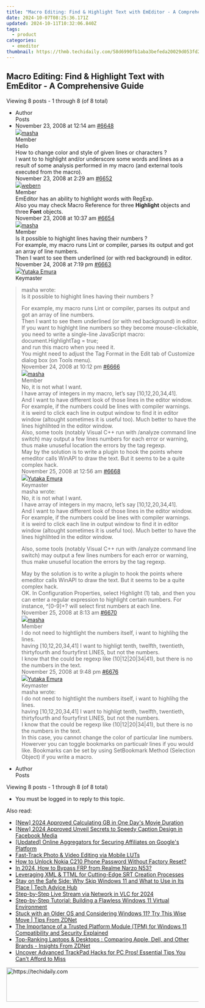 ```yaml
---
title: "Macro Editing: Find & Highlight Text with EmEditor - A Comprehensive Guide"
date: 2024-10-07T08:25:36.171Z
updated: 2024-10-11T10:32:06.840Z
tags:
  - product
categories:
  - emeditor
thumbnail: https://thmb.techidaily.com/58d6990fb1aba3befeda20029d053fd2dc8e67729321f3227eadd737a516d064.jpg
---
```


## Macro Editing: Find & Highlight Text with EmEditor - A Comprehensive Guide

Viewing 8 posts - 1 through 8 (of 8 total)

* Author  
Posts
* November 23, 2008 at 12:14 am [#6648](https://tools.techidaily.com/emeditor/products/)  
[![](https://secure.gravatar.com/avatar/2bfa57107170d3c133129829a740038d?s=80&d=identicon&r=g)masha](https://www.emeditor.com/forums/users/masha/ "View masha's profile")  
Member  
Hello  
 How to change color and style of given lines or characters ?  
 I want to to highlight and/or underscore some words and lines as a result of some analysis performed in my macro (and external tools executed from the macro).  
November 23, 2008 at 2:29 am [#6652](https://tools.techidaily.com/emeditor/products/)  
[![](https://secure.gravatar.com/avatar/a5eb599d531317d793c9094332d63e0d?s=80&d=identicon&r=g)webern](https://www.emeditor.com/forums/users/webern/ "View webern's profile")  
Member  
EmEditor has an ability to highlight words with RegExp.  
 Also you may check Macro Reference for three **Highlight** objects and three **Font** objects.  
November 23, 2008 at 10:37 am [#6654](https://tools.techidaily.com/emeditor/products/)  
[![](https://secure.gravatar.com/avatar/2bfa57107170d3c133129829a740038d?s=80&d=identicon&r=g)masha](https://www.emeditor.com/forums/users/masha/ "View masha's profile")  
Member  
Is it possible to highight lines having their numbers ?  
 For example, my macro runs Lint or compiler, parses its output and got an array of line numbers.  
 Then I want to see them underlined (or with red background) in editor.  
November 24, 2008 at 7:19 pm [#6663](https://tools.techidaily.com/emeditor/products/)  
[![](https://secure.gravatar.com/avatar/a0a6377144ed3636f985d87303f65ed2?s=80&d=identicon&r=g)Yutaka Emura](https://www.emeditor.com/forums/users/yemura/ "View Yutaka Emura's profile")  
Keymaster  
> masha wrote:  
> Is it possible to highight lines having their numbers ?  
>  
> For example, my macro runs Lint or compiler, parses its output and got an array of line numbers.  
> Then I want to see them underlined (or with red background) in editor.  
 If you want to highlght line numbers so they become mouse-clickable, you need to write a single-line JavaScript macro:  
 document.HighlightTag = true;  
 and run this macro when you need it.  
 You might need to adjust the Tag Format in the Edit tab of Customize dialog box (on Tools menu).  
November 24, 2008 at 10:12 pm [#6666](https://tools.techidaily.com/emeditor/products/)  
[![](https://secure.gravatar.com/avatar/2bfa57107170d3c133129829a740038d?s=80&d=identicon&r=g)masha](https://www.emeditor.com/forums/users/masha/ "View masha's profile")  
Member  
No, it is not what I want.  
 I have array of integers in my macro, let’s say \[10,12,20,34,41\].  
 And I want to have different look of those lines in the editor window.  
 For example, if the numbers could be lines with compiler warnings.  
 it is weird to click each line in output window to find it in editor window (altought sometimes it is useful too). Much better to have the lines highlihted in the editor window.  
 Also, some tools (notably Visual C++ run with /analyze command line switch) may output a few lines numbers for each error or warning, thus make unuseful location the errors by the tag regexp.  
 May by the solution is to write a plugin to hook the points where emeditor calls WinAPI to draw the text. But it seems to be a quite complex hack.  
November 25, 2008 at 12:56 am [#6668](https://tools.techidaily.com/emeditor/products/)  
[![](https://secure.gravatar.com/avatar/a0a6377144ed3636f985d87303f65ed2?s=80&d=identicon&r=g)Yutaka Emura](https://www.emeditor.com/forums/users/yemura/ "View Yutaka Emura's profile")  
Keymaster  
> masha wrote:  
> No, it is not what I want.  
> I have array of integers in my macro, let’s say \[10,12,20,34,41\].  
> And I want to have different look of those lines in the editor window.  
> For example, if the numbers could be lines with compiler warnings.  
> it is weird to click each line in output window to find it in editor window (altought sometimes it is useful too). Much better to have the lines highlihted in the editor window.  
>  
> Also, some tools (notably Visual C++ run with /analyze command line switch) may output a few lines numbers for each error or warning, thus make unuseful location the errors by the tag regexp.  
>  
> May by the solution is to write a plugin to hook the points where emeditor calls WinAPI to draw the text. But it seems to be a quite complex hack.  
 OK. In Configuration Properties, select Highlight (1) tab, and then you can enter a regular expression to highlight certain numbers. For instance, ^\[0-9\]+? will select first numbers at each line.  
November 25, 2008 at 8:13 am [#6670](https://tools.techidaily.com/emeditor/products/)  
[![](https://secure.gravatar.com/avatar/2bfa57107170d3c133129829a740038d?s=80&d=identicon&r=g)masha](https://www.emeditor.com/forums/users/masha/ "View masha's profile")  
Member  
I do not need to hightlight the numbers itself, i want to highlihg the lines.  
 having \[10,12,20,34,41\] I want to highligt tenth, twelfth, twentieth, thirtyfourth and fourtyfirst LINES, but not the numbers.  
 I know that the could be regexp like (10|12|20|34|41), but there is no the numbers in the text.  
November 25, 2008 at 9:48 pm [#6676](https://tools.techidaily.com/emeditor/products/)  
[![](https://secure.gravatar.com/avatar/a0a6377144ed3636f985d87303f65ed2?s=80&d=identicon&r=g)Yutaka Emura](https://www.emeditor.com/forums/users/yemura/ "View Yutaka Emura's profile")  
Keymaster  
> masha wrote:  
> I do not need to hightlight the numbers itself, i want to highlihg the lines.  
> having \[10,12,20,34,41\] I want to highligt tenth, twelfth, twentieth, thirtyfourth and fourtyfirst LINES, but not the numbers.  
> I know that the could be regexp like (10|12|20|34|41), but there is no the numbers in the text.  
 In this case, you cannot change the color of particular line numbers. Howerver you can toggle bookmarks on particualr lines if you would like. Bookmarks can be set by using SetBookmark Method (Selection Object) if you write a macro.
* Author  
Posts

Viewing 8 posts - 1 through 8 (of 8 total)

* You must be logged in to reply to this topic.

<ins class="adsbygoogle"
     style="display:block"
     data-ad-format="autorelaxed"
     data-ad-client="ca-pub-7571918770474297"
     data-ad-slot="1223367746"></ins>

<ins class="adsbygoogle"
     style="display:block"
     data-ad-client="ca-pub-7571918770474297"
     data-ad-slot="8358498916"
     data-ad-format="auto"
     data-full-width-responsive="true"></ins>

<span class="atpl-alsoreadstyle">Also read:</span>
<div><ul>
<li><a href="https://article-knowledge.techidaily.com/new-2024-approved-calculating-gb-in-one-days-movie-duration/"><u>[New] 2024 Approved Calculating GB in One Day's Movie Duration</u></a></li>
<li><a href="https://facebook-video-recording.techidaily.com/new-2024-approved-unveil-secrets-to-speedy-caption-design-in-facebook-media/"><u>[New] 2024 Approved Unveil Secrets to Speedy Caption Design in Facebook Media</u></a></li>
<li><a href="https://youtube-data.techidaily.com/ed-online-aggregators-for-securing-affiliates-on-googles-platform/"><u>[Updated] Online Aggregators for Securing Affiliates on Google's Platform</u></a></li>
<li><a href="https://extra-resources.techidaily.com/fast-track-photo-and-video-editing-via-mobile-luts/"><u>Fast-Track Photo & Video Editing via Mobile LUTs</u></a></li>
<li><a href="https://easy-unlock-android.techidaily.com/how-to-unlock-nokia-c210-phone-password-without-factory-reset-by-drfone-android/"><u>How to Unlock Nokia C210 Phone Password Without Factory Reset?</u></a></li>
<li><a href="https://bypass-frp.techidaily.com/in-2024-how-to-bypass-frp-from-realme-narzo-n53-by-drfone-android/"><u>In 2024, How to Bypass FRP from Realme Narzo N53?</u></a></li>
<li><a href="https://extra-lessons.techidaily.com/leveraging-xml-and-ttml-for-cutting-edge-srt-creation-processes/"><u>Leveraging XML & TTML for Cutting-Edge SRT Creation Processes</u></a></li>
<li><a href="https://win-unique.techidaily.com/stay-on-the-safe-side-why-skip-windows-11-and-what-to-use-in-its-place-tech-advice-hub/"><u>Stay on the Safe Side: Why Skip Windows 11 and What to Use in Its Place | Tech Advice Hub</u></a></li>
<li><a href="https://fox-info.techidaily.com/step-by-step-live-stream-via-network-in-vlc-for-2024/"><u>Step-by-Step Live Stream via Network in VLC for 2024</u></a></li>
<li><a href="https://win-unique.techidaily.com/step-by-step-tutorial-building-a-flawless-windows-11-virtual-environment/"><u>Step-by-Step Tutorial: Building a Flawless Windows 11 Virtual Environment</u></a></li>
<li><a href="https://win-unique.techidaily.com/stuck-with-an-older-os-and-considering-windows-11-try-this-wise-move-tips-from-zdnet/"><u>Stuck with an Older OS and Considering Windows 11? Try This Wise Move | Tips From ZDNet</u></a></li>
<li><a href="https://win-unique.techidaily.com/the-importance-of-a-trusted-platform-module-tpm-for-windows-11-compatibility-and-security-explained/"><u>The Importance of a Trusted Platform Module (TPM) for Windows 11 Compatibility and Security Explained</u></a></li>
<li><a href="https://win-unique.techidaily.com/top-ranking-laptops-and-desktops-comparing-apple-dell-and-other-brands-insights-from-zdnet/"><u>Top-Ranking Laptops & Desktops : Comparing Apple, Dell, and Other Brands - Insights From ZDNet</u></a></li>
<li><a href="https://win-unique.techidaily.com/uncover-advanced-trackpad-hacks-for-pc-pros-essential-tips-you-cant-afford-to-miss/"><u>Uncover Advanced TrackPad Hacks for PC Pros! Essential Tips You Can't Afford to Miss</u></a></li>
</ul></div>

<!-- affiliate ads begin -->
<a href="https://appsumo.8odi.net/c/5597632/2130871/7443" target="_top" id="2130871">
  <img src="//a.impactradius-go.com/display-ad/7443-2130871" border="0" alt="https://techidaily.com" width="728" height="90"/>
</a>
<img height="0" width="0" src="https://appsumo.8odi.net/i/5597632/2130871/7443" style="position:absolute;visibility:hidden;" border="0" />
<!-- affiliate ads end -->

